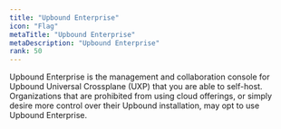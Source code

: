 ```yaml
---
title: "Upbound Enterprise"
icon: "Flag"
metaTitle: "Upbound Enterprise"
metaDescription: "Upbound Enterprise"
rank: 50
---
```


Upbound Enterprise is the management and collaboration console for Upbound
Universal Crossplane (UXP) that you are able to self-host. Organizations that
are prohibited from using cloud offerings, or simply desire more control over
their Upbound installation, may opt to use Upbound Enterprise.
